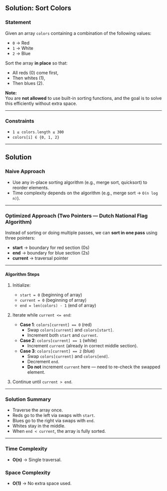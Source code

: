 ## Solution: Sort Colors

### Statement

Given an array `colors` containing a combination of the following values:

- `0` → Red
- `1` → White
- `2` → Blue

Sort the array **in place** so that:

- All reds (0) come first,
- Then whites (1),
- Then blues (2).

**Note:**  
You are **not allowed** to use built-in sorting functions, and the goal is to solve this efficiently without extra space.

---

### Constraints

- `1 ≤ colors.length ≤ 300`
- `colors[i] ∈ {0, 1, 2}`

---

## Solution

### Naive Approach

- Use any in-place sorting algorithm (e.g., merge sort, quicksort) to reorder elements.
- Time complexity depends on the algorithm (e.g., merge sort → `O(n log n)`).

---

### Optimized Approach (Two Pointers — Dutch National Flag Algorithm)

Instead of sorting or doing multiple passes, we can **sort in one pass** using three pointers:

- **start** → boundary for red section (0s)
- **end** → boundary for blue section (2s)
- **current** → traversal pointer

---

#### Algorithm Steps

1. Initialize:

   - `start = 0` (beginning of array)
   - `current = 0` (beginning of array)
   - `end = len(colors) - 1` (end of array)

2. Iterate while `current <= end`:

   - **Case 1**: `colors[current] == 0` (red)
     - Swap `colors[current]` and `colors[start]`.
     - Increment both `start` and `current`.
   - **Case 2**: `colors[current] == 1` (white)
     - Increment `current` (already in correct middle section).
   - **Case 3**: `colors[current] == 2` (blue)
     - Swap `colors[current]` and `colors[end]`.
     - Decrement `end`.
     - **Do not** increment `current` here — need to re-check the swapped element.

3. Continue until `current > end`.

---

### Solution Summary

- Traverse the array once.
- Reds go to the left via swaps with `start`.
- Blues go to the right via swaps with `end`.
- Whites stay in the middle.
- When `end < current`, the array is fully sorted.

---

### Time Complexity

- **O(n)** → Single traversal.

### Space Complexity

- **O(1)** → No extra space used.
